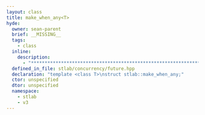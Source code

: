 ```yaml
---
layout: class
title: make_when_any<T>
hyde:
  owner: sean-parent
  brief: __MISSING__
  tags:
    - class
  inline:
    description:
      - "***********************************************************************************************"
  defined_in_file: stlab/concurrency/future.hpp
  declaration: "template <class T>\nstruct stlab::make_when_any;"
  ctor: unspecified
  dtor: unspecified
  namespace:
    - stlab
    - v3
---
```

